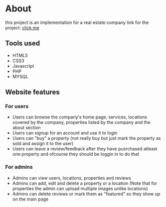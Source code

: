 # About

this project is an implementation for a real estate company
link for the project: [click me](https://www.real-estate-2022.infinityfreeapp.com/)

## Tools used

- HTML5
- CSS3
- Javascript
- PHP
- MYSQL

## Website features

### For users

- Users can browse the company's home page, services, locations covered by the company, properties listed by the company and the about section
- Users can signup for an account and use it to login
- Users can "buy" a property (not really buy but just mark the property as sold and assign it to the user)
- Users can leave a review/feedback after they have pusrchased atleast one property and ofcourse they should be loggin in to do that

### For admins

- Admins can view users, locations, properties and reviews
- Admins can add, edit and delete a property or a location (Note that for properties the admin can upload multiple images unlike locations)
- Admins can delete reviews or mark them as "featured" so they show up on the main page
